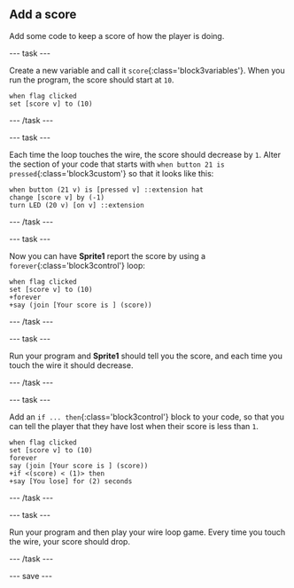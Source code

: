 ## Add a score

Add some code to keep a score of how the player is doing.

--- task ---

Create a new variable and call it `score`{:class='block3variables'}. When you run the program, the score should start at `10`.

```blocks3
when flag clicked
set [score v] to (10)
```

--- /task ---

--- task ---

Each time the loop touches the wire, the score should decrease by `1`. Alter the section of your code that starts with `when button 21 is pressed`{:class='block3custom'} so that it looks like this:

```blocks3
when button (21 v) is [pressed v] ::extension hat
change [score v] by (-1)
turn LED (20 v) [on v] ::extension
```

--- /task ---

--- task ---

Now you can have **Sprite1** report the score by using a `forever`{:class='block3control'} loop:

```blocks3
when flag clicked
set [score v] to (10)
+forever
+say (join [Your score is ] (score))
```

--- /task ---

--- task ---

Run your program and **Sprite1** should tell you the score, and each time you touch the wire it should decrease.

--- /task ---

--- task ---

Add an `if ... then`{:class='block3control'} block to your code, so that you can tell the player that they have lost when their score is less than `1`.

```blocks3
when flag clicked
set [score v] to (10)
forever
say (join [Your score is ] (score))
+if <(score) < (1)> then
+say [You lose] for (2) seconds
```

--- /task ---

--- task ---

Run your program and then play your wire loop game. Every time you touch the wire, your score should drop.

--- /task ---

--- save ---
